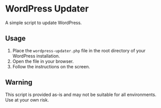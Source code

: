 # WordPress Updater

A simple script to update WordPress.

## Usage

1.  Place the `wordpress-updater.php` file in the root directory of your WordPress installation.
2.  Open the file in your browser.
3.  Follow the instructions on the screen.

## Warning

This script is provided as-is and may not be suitable for all environments. Use at your own risk.

